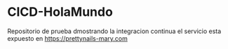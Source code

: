 # CICD-HolaMundo
Repositorio de prueba dmostrando la integracion continua
el servicio esta expuesto en https://prettynails-mary.com
